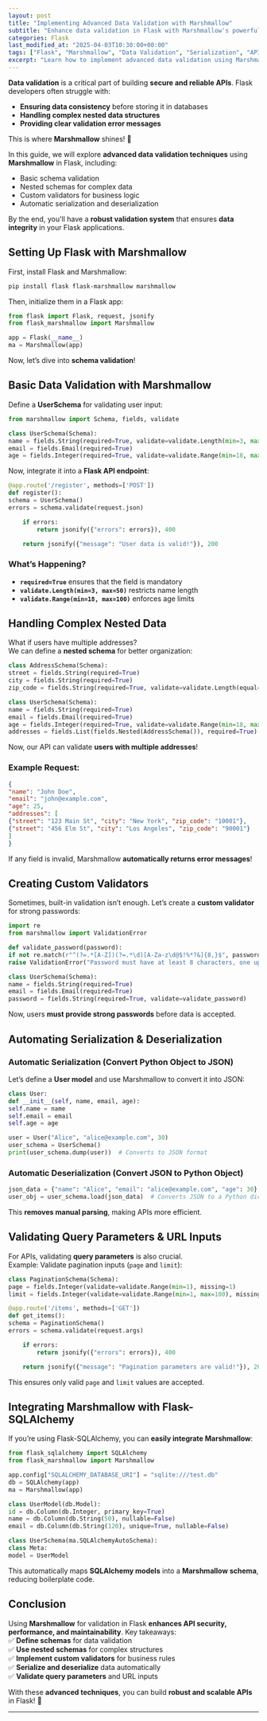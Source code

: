 ```yaml
---
layout: post
title: "Implementing Advanced Data Validation with Marshmallow"
subtitle: "Enhance data validation in Flask with Marshmallow's powerful serialization and schema validation"
categories: Flask
last_modified_at: "2025-04-03T10:30:00+00:00"
tags: ["Flask", "Marshmallow", "Data Validation", "Serialization", "API", "Schema", "Python"]
excerpt: "Learn how to implement advanced data validation using Marshmallow in Flask. Explore techniques like nested schemas, custom field validation, and automatic serialization for robust APIs."
---
```

**Data validation** is a critical part of building **secure and reliable APIs**. Flask developers often struggle with:
- **Ensuring data consistency** before storing it in databases
- **Handling complex nested data structures**
- **Providing clear validation error messages**

This is where **Marshmallow** shines! 🚀

In this guide, we will explore **advanced data validation techniques** using **Marshmallow** in Flask, including:
- Basic schema validation
- Nested schemas for complex data
- Custom validators for business logic
- Automatic serialization and deserialization

By the end, you'll have a **robust validation system** that ensures **data integrity** in your Flask applications.

## Setting Up Flask with Marshmallow

First, install Flask and Marshmallow:

```sh
pip install flask flask-marshmallow marshmallow
```

Then, initialize them in a Flask app:

```python
from flask import Flask, request, jsonify
from flask_marshmallow import Marshmallow

app = Flask(__name__)
ma = Marshmallow(app)
```

Now, let’s dive into **schema validation**!

## Basic Data Validation with Marshmallow

Define a **UserSchema** for validating user input:

```python
from marshmallow import Schema, fields, validate

class UserSchema(Schema):
name = fields.String(required=True, validate=validate.Length(min=3, max=50))
email = fields.Email(required=True)
age = fields.Integer(required=True, validate=validate.Range(min=18, max=100))
```

Now, integrate it into a **Flask API endpoint**:

```python
@app.route('/register', methods=['POST'])
def register():
schema = UserSchema()
errors = schema.validate(request.json)

    if errors:
        return jsonify({"errors": errors}), 400

    return jsonify({"message": "User data is valid!"}), 200
```

### **What’s Happening?**
- **`required=True`** ensures that the field is mandatory
- **`validate.Length(min=3, max=50)`** restricts name length
- **`validate.Range(min=18, max=100)`** enforces age limits

## Handling Complex Nested Data

What if users have multiple addresses?  
We can define a **nested schema** for better organization:

```python
class AddressSchema(Schema):
street = fields.String(required=True)
city = fields.String(required=True)
zip_code = fields.String(required=True, validate=validate.Length(equal=6))

class UserSchema(Schema):
name = fields.String(required=True)
email = fields.Email(required=True)
age = fields.Integer(required=True, validate=validate.Range(min=18, max=100))
addresses = fields.List(fields.Nested(AddressSchema()), required=True)
```

Now, our API can validate **users with multiple addresses**!

### **Example Request:**
```json
{
"name": "John Doe",
"email": "john@example.com",
"age": 25,
"addresses": [
{"street": "123 Main St", "city": "New York", "zip_code": "10001"},
{"street": "456 Elm St", "city": "Los Angeles", "zip_code": "90001"}
]
}
```

If any field is invalid, Marshmallow **automatically returns error messages**!

## Creating Custom Validators

Sometimes, built-in validation isn’t enough. Let’s create a **custom validator** for strong passwords:

```python
import re
from marshmallow import ValidationError

def validate_password(password):
if not re.match(r"^(?=.*[A-Z])(?=.*\d)[A-Za-z\d@$!%*?&]{8,}$", password):
raise ValidationError("Password must have at least 8 characters, one uppercase letter, and one number.")

class UserSchema(Schema):
name = fields.String(required=True)
email = fields.Email(required=True)
password = fields.String(required=True, validate=validate_password)
```

Now, users **must provide strong passwords** before data is accepted.

## Automating Serialization & Deserialization

### **Automatic Serialization (Convert Python Object to JSON)**

Let’s define a **User model** and use Marshmallow to convert it into JSON:

```python
class User:
def __init__(self, name, email, age):
self.name = name
self.email = email
self.age = age

user = User("Alice", "alice@example.com", 30)
user_schema = UserSchema()
print(user_schema.dump(user))  # Converts to JSON format
```

### **Automatic Deserialization (Convert JSON to Python Object)**

```python
json_data = {"name": "Alice", "email": "alice@example.com", "age": 30}
user_obj = user_schema.load(json_data)  # Converts JSON to a Python dict
```

This **removes manual parsing**, making APIs more efficient.

## Validating Query Parameters & URL Inputs

For APIs, validating **query parameters** is also crucial.  
Example: Validate pagination inputs (`page` and `limit`):

```python
class PaginationSchema(Schema):
page = fields.Integer(validate=validate.Range(min=1), missing=1)
limit = fields.Integer(validate=validate.Range(min=1, max=100), missing=10)

@app.route('/items', methods=['GET'])
def get_items():
schema = PaginationSchema()
errors = schema.validate(request.args)

    if errors:
        return jsonify({"errors": errors}), 400

    return jsonify({"message": "Pagination parameters are valid!"}), 200
```

This ensures only valid `page` and `limit` values are accepted.

## Integrating Marshmallow with Flask-SQLAlchemy

If you’re using Flask-SQLAlchemy, you can **easily integrate Marshmallow**:

```python
from flask_sqlalchemy import SQLAlchemy
from flask_marshmallow import Marshmallow

app.config["SQLALCHEMY_DATABASE_URI"] = "sqlite:///test.db"
db = SQLAlchemy(app)
ma = Marshmallow(app)

class UserModel(db.Model):
id = db.Column(db.Integer, primary_key=True)
name = db.Column(db.String(50), nullable=False)
email = db.Column(db.String(120), unique=True, nullable=False)

class UserSchema(ma.SQLAlchemyAutoSchema):
class Meta:
model = UserModel
```

This automatically maps **SQLAlchemy models** into a **Marshmallow schema**, reducing boilerplate code.

## Conclusion

Using **Marshmallow** for validation in Flask **enhances API security, performance, and maintainability**. Key takeaways:  
✅ **Define schemas** for data validation  
✅ **Use nested schemas** for complex structures  
✅ **Implement custom validators** for business rules  
✅ **Serialize and deserialize** data automatically  
✅ **Validate query parameters** and URL inputs

With these **advanced techniques**, you can build **robust and scalable APIs** in Flask! 🚀

---
